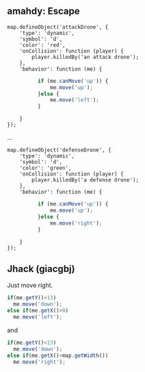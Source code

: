 ## amahdy: Escape

    map.defineObject('attackDrone', {
        'type': 'dynamic',
        'symbol': 'd',
        'color': 'red',
        'onCollision': function (player) {
            player.killedBy('an attack drone');
        },
        'behavior': function (me) {
        
```javascript
          if (me.canMove('up')) {
              me.move('up');
          }else {
              me.move('left');
          }
```
          
        }
    });

...

    map.defineObject('defenseDrone', {
        'type': 'dynamic',
        'symbol': 'd',
        'color': 'green',
        'onCollision': function (player) {
            player.killedBy('a defense drone');
        },
        'behavior': function (me) {
        
```javascript        
          if (me.canMove('up')) {
              me.move('up');
          }else {
              me.move('right');
          }
```
          
        }
    });

## Jhack (giacgbj)

Just move right.

```javascript
if(me.getY()<13)
  me.move('down');
else if(me.getX()>0)
  me.move('left');
```
and 

```javascript
if(me.getY()<13)
  me.move('down');
else if(me.getX()<map.getWidth())
  me.move('right');
```
